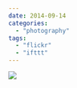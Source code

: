 ```yaml
---
date: 2014-09-14
categories: 
  - "photography"
tags: 
  - "flickr"
  - "ifttt"
---
```


![](https://farm6.staticflickr.com/5591/15234356251_4cb683bcb8_b.jpg)
